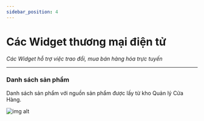 ```yaml
---
sidebar_position: 4
---
```


# Các Widget thương mại điện tử
*Các Widget hỗ trợ việc trao đổi, mua bán hàng hóa trực tuyến*

---

### Danh sách sản phẩm

Danh sách sản phẩm với nguồn sản phẩm được lấy từ kho Quản lý Cửa Hàng.

![img alt](/img/widget/ecom/productlisting.jpeg)